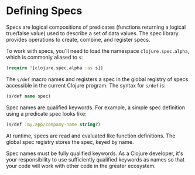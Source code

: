 # Defining Specs

Specs are logical compositions of predicates (functions returning a logical true/false value) used to describe a set of data values. The spec library provides operations to create, combine, and register specs.

To work with specs, you'll need to load the namespace `clojure.spec.alpha`, which is commonly aliased to `s`:

```clj
(require '[clojure.spec.alpha :as s])
```

The `s/def` macro names and registers a spec in the global registry of specs accessible in the current Clojure program. The syntax for `s/def` is:

```clj
(s/def name spec)
```

Spec names are qualified keywords. For example, a simple spec definition using a predicate spec looks like:

```clj
(s/def :my.app/company-name string?)
```

At runtime, specs are read and evaluated like function definitions. The global spec registry stores the spec, keyed by name.

Spec names must be fully qualified keywords. As a Clojure developer, it's your responsibility to use sufficiently qualified keywords as names so that your code will work with other code in the greater ecosystem.
